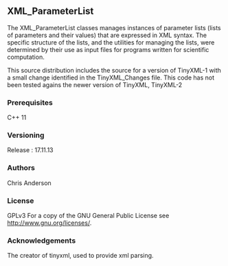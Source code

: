 ## XML_ParameterList

The XML_ParameterList classes manages instances of parameter lists (lists of parameters and their values) that are expressed in XML syntax. The specific structure of the lists, and the utilities for managing the lists, were determined by their use as input files for programs written for scientific computation.

This source distribution includes the source for a version of TinyXML-1 with a small change identified in the TinyXML_Changes file.  This code has not been tested agains the newer version of TinyXML, TinyXML-2

### Prerequisites

C++ 11

### Versioning

Release : 17.11.13

### Authors

Chris Anderson

### License

GPLv3  For a copy of the GNU General Public License see <http://www.gnu.org/licenses/>.

### Acknowledgements

The creator of tinyxml, used to provide xml parsing.





